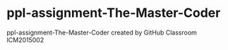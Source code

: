 # ppl-assignment-The-Master-Coder
ppl-assignment-The-Master-Coder created by GitHub Classroom <br />
ICM2015002
